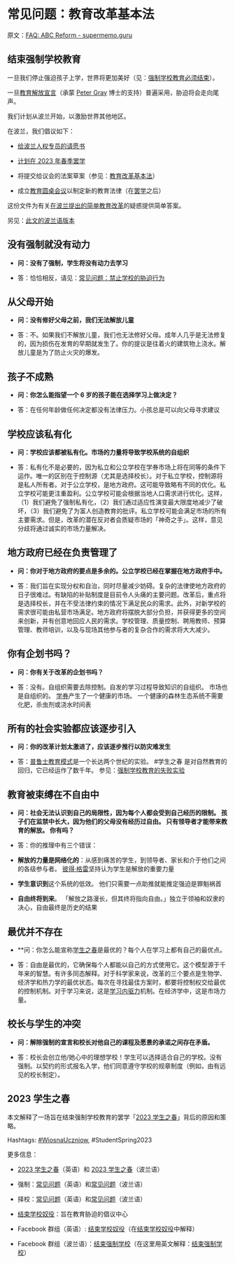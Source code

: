 # 常见问题：教育改革基本法

原文：[FAQ: ABC Reform - supermemo.guru](https://supermemo.guru/wiki/FAQ:_ABC_Reform)

## 结束强制学校教育

一旦我们停止强迫孩子上学，世界将更加美好（见：[强制学校教育必须结束](https://supermemo.guru/wiki/Compulsory_schooling_must_end)）。

一旦[教育解放宣言](https://supermemo.guru/wiki/Declaration_of_Educational_Emancipation)（承蒙 [Peter Gray](https://supermemo.guru/wiki/Peter_Gray) 博士的支持）普遍采用，胁迫将会走向尾声。

我们计划从波兰开始，以激励世界其他地区。

在波兰，我们倡议如下：

- [给波兰人权专员的请愿书](https://supermemo.guru/wiki/Petition_to_the_Ombudsman_to_End_School_Coercion)

- [计划在 2023 年春季罢学](https://supermemo.guru/wiki/Student_Spring_2022)

- 将提交给议会的法案草案（参见：[教育改革基本法](https://supermemo.guru/wiki/ABC_of_Education_Reform)）

- 成立[教育圆桌会议](https://supermemo.guru/wiki/Educational_Round_Table)以制定新的教育法律（在[罢学](https://supermemo.guru/wiki/Student_Spring_2023)之后）

这份文件为有关[在波兰提出的简单教育改革](https://supermemo.guru/wiki/Coercion_in_learning)的疑惑提供简单答案。

另见：[此文的波兰语版本](https://supermemo.guru/wiki/Pytania_i_odpowiedzi:_Lex_Wolnosc)

## 没有强制就没有动力

- **问：没有了强制，学生将没有动力去学习**

- 答：恰恰相反，请见：[常见问题：禁止学校的胁迫行为](https://supermemo.guru/wiki/FAQ:_Ban_on_school_coercion)

## 从父母开始

- **问：没有修好父母之前，我们无法解放儿童**

- 答：不。如果我们不解放儿童，我们也无法修好父母。成年人几乎是无法修复的，因为损伤在发育的早期就发生了。你的提议是往着火的建筑物上浇水。解放儿童是为了防止火灾的爆发。

## 孩子不成熟

- **问：你怎么能指望一个 6 岁的孩子能在选择学习上做决定？**

- 答：在任何年龄做任何决定都没有法律压力。小孩总是可以向父母寻求建议

## 学校应该私有化

- **问：学校应该都被私有化。市场的力量将导致学校系统的自组织**

- 答：私有化不是必要的，因为私立和公立学校在学券市场上将在同等的条件下运作。唯一的区别在于控制源（尤其是选择校长）。对于私立学校，控制源将是私人所有者。对于公立学校，是地方政府。这可能导致略有不同的优化。私立学校可能更注重盈利。公立学校可能会根据当地人口需求进行优化。这样，（1）我们避免了强制私有化，（2）我们通过适应性演变最大限度地减少了破坏，（3）我们避免了为富人创造教育的批评。私立学校可能会满足市场的所有主要需求。但是，改革的潜在反对者会质疑市场的「神奇之手」。这样，意见分歧将通过诚实的市场力量解决。

## 地方政府已经在负责管理了

- **问：你对于地方政府的要点是多余的。公立学校已经在掌握在地方政府手中。**

- 答：我们旨在实现分权和自治，同时尽量减少妨碍。复杂的法律使地方政府的日子很难过。有缺陷的补贴制度是目前令人头痛的主要问题。改革后，重点将是选择校长，并在不受法律约束的情况下满足民众的需求。此外，对新学校的需求很可能由私营市场满足。地方政府将摆脱大部分负担，并获得更多的空间来创新，并有创意地回应人民的需求。学校管理、质量控制、聘用教师、预算管理、教师培训，以及与现场其他参与者的复杂合作的需求将大大减少。

## 你有企划书吗？

- **问：你有关于改革的企划书吗？**

- 答：没有。自组织需要去除控制。自发的学习过程导致知识的自组织。 市场也是自组织的。 [学券](https://supermemo.guru/wiki/School_voucher)产生了一个健康的市场。 一个健康的森林生态系统不需要化肥，杀虫剂或浇水时间表

## 所有的社会实验都应该逐步引入

- **问：你的改革计划太激进了，应该逐步推行以防灾难发生**

- 答：[普鲁士教育模式](https://supermemo.guru/wiki/Prussian_school_model)是一个长达两个世纪的实验。 #学生之春 是对自然教育的回归，它已经运作了数千年。 参见：[强制学校教育的失败实验](https://supermemo.guru/wiki/The_failed_experiment_of_coercive_schooling)

## 教育被束缚在不自由中

- **问：社会无法认识到自己的局限性，因为每个人都会受到自己经历的限制。 孩子们在监禁中长大，因为他们的父母没有经历过自由。 只有领导者才能带来教育的解放。 你有吗？**

- 答：你的推理中有三个错误：

- **解放的力量是网络化的**：从感到痛苦的学生，到领导者、家长和介于他们之间的各级参与者。 [彼得·格雷](https://supermemo.guru/wiki/Peter_Gray)坚持认为学生是解放的重要力量

- **学生意识到**这个系统的低效。 他们只需要一点助推就能推定强迫是罪魁祸首

- **自由终将到来**。 「解放之路漫长，但其终将指向自由。」独立于领袖和奴隶的决心，自由最终是历史的结果

## 最优并不存在

- **问：你怎么能宣称[学生之春](https://supermemo.guru/wiki/Lex_Wolnosc)是最优的？每个人在学习上都有自己的最优点。

- 答：自由是最优的，它确保每个人都能以自己的方式使用它。这个模型源于千年来的智慧。有许多同态解释。对于科学家来说，改革的三个要点是生物学、经济学和热力学的最优状态。每次在寻找最佳方案时，都要将控制权交给最优的控制机制。对于学习来说，这是[学习内驱力](https://supermemo.guru/wiki/Learn_drive)机制。在经济学中，这是市场力量。

## 校长与学生的冲突

- **问：解除强制的宣言和校长对他自己的课程及愿景的承诺之间存在矛盾。**

- 答：校长会创立他/她心中的理想学校！学生可以选择适合自己的学校。没有强制。以契约的形式报名入学，他们同意遵守学校的规章制度（例如，由有远见的校长制定）。

## 2023 学生之春

本文解释了一场旨在结束强制学校教育的罢学「[2023 学生之春](https://supermemo.guru/wiki/Student_Spring_2023)」背后的原因和策略。

Hashtags: [#WiosnaUczniow](https://www.google.com/search?q=%23WiosnaUczniow), #StudentSpring2023

更多信息：

- [2023 学生之春](https://supermemo.guru/wiki/Student_Spring_2023)（英语）和 [2023 学生之春](https://supermemo.guru/wiki/Wiosna_Uczniow_2023)（波兰语）

- 强制：[常见问题](https://supermemo.guru/wiki/FAQ:_Ban_on_school_coercion)（英语）和[常见问题](https://supermemo.guru/wiki/Pytania_i_odpowiedzi:_Koniec_Przymusu_Szkolnego)（波兰语）

- 择校：[常见问题](https://supermemo.guru/wiki/FAQ:_School_vouchers)（英语）和[常见问题](https://supermemo.guru/wiki/Pytania_i_odpowiedzi:_Bon_oswiatowy)（波兰语）

- [结束学校奴役](https://supermemo.guru/wiki/End_school_slavery)：旨在教育胁迫的倡议中心

- Facebook 群组（英语）: [结束学校奴役](https://www.facebook.com/groups/endschoolslave)（在[结束学校奴役](https://supermemo.guru/wiki/End_School_Slavery)中解释）

- Facebook 群组（波兰语）：[结束强制学校](https://www.facebook.com/groups/schoolcoercion)（在这里用英文解释：[结束强制学校](https://supermemo.guru/wiki/Koniec_Przymusu_Szkolnego)）